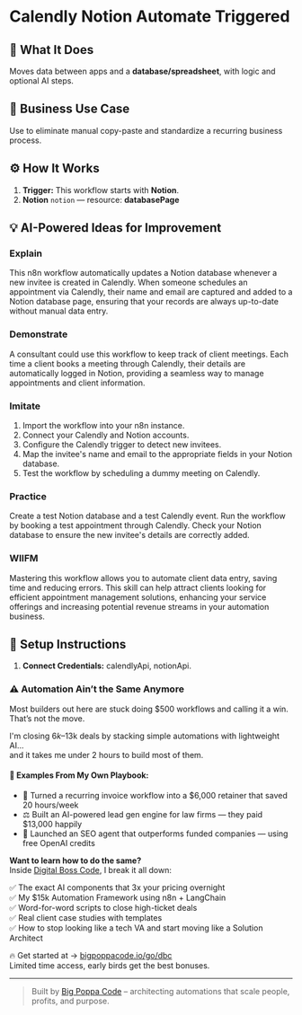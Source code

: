 # Calendly Notion Automate Triggered
  ## 🚀 What It Does
  Moves data between apps and a **database/spreadsheet**, with logic and optional AI steps.
  
  ## 💼 Business Use Case
  Use to eliminate manual copy-paste and standardize a recurring business process.
  
  ## ⚙️ How It Works
  1. **Trigger:** This workflow starts with **Notion**.
  2. **Notion** `notion` — resource: **databasePage**
  
  ## 💡 AI-Powered Ideas for Improvement
  ### Explain
This n8n workflow automatically updates a Notion database whenever a new invitee is created in Calendly. When someone schedules an appointment via Calendly, their name and email are captured and added to a Notion database page, ensuring that your records are always up-to-date without manual data entry.

### Demonstrate
A consultant could use this workflow to keep track of client meetings. Each time a client books a meeting through Calendly, their details are automatically logged in Notion, providing a seamless way to manage appointments and client information.

### Imitate
1. Import the workflow into your n8n instance.
2. Connect your Calendly and Notion accounts.
3. Configure the Calendly trigger to detect new invitees.
4. Map the invitee's name and email to the appropriate fields in your Notion database.
5. Test the workflow by scheduling a dummy meeting on Calendly.

### Practice
Create a test Notion database and a test Calendly event. Run the workflow by booking a test appointment through Calendly. Check your Notion database to ensure the new invitee's details are correctly added.

### WIIFM
Mastering this workflow allows you to automate client data entry, saving time and reducing errors. This skill can help attract clients looking for efficient appointment management solutions, enhancing your service offerings and increasing potential revenue streams in your automation business.
  
  ## 🔧 Setup Instructions
  1. **Connect Credentials:** calendlyApi, notionApi.
  
### ⚠️ Automation Ain’t the Same Anymore

Most builders out here are stuck doing $500 workflows and calling it a win.  
That’s not the move.  

I'm closing $6k–$13k deals by stacking simple automations with lightweight AI...  
and it takes me under 2 hours to build most of them.

#### 🧠 Examples From My Own Playbook:
- 🔁 Turned a recurring invoice workflow into a $6,000 retainer that saved 20 hours/week  
- ⚖️ Built an AI-powered lead gen engine for law firms — they paid $13,000 happily  
- 🚀 Launched an SEO agent that outperforms funded companies — using free OpenAI credits  

**Want to learn how to do the same?**  
Inside [Digital Boss Code](https://bigpoppacode.io/go/dbc), I break it all down:

✅ The exact AI components that 3x your pricing overnight  
✅ My $15k Automation Framework using n8n + LangChain  
✅ Word-for-word scripts to close high-ticket deals  
✅ Real client case studies with templates  
✅ How to stop looking like a tech VA and start moving like a Solution Architect  

🔥 Get started at → [bigpoppacode.io/go/dbc](https://bigpoppacode.io/go/dbc)  
Limited time access, early birds get the best bonuses.

---
> Built by [Big Poppa Code](https://bigpoppacode.io) – architecting automations that scale people, profits, and purpose.
  